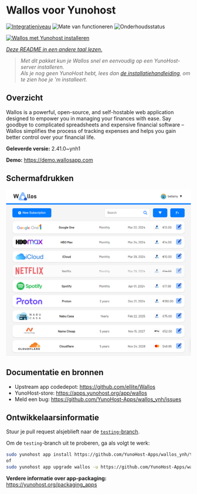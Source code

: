 <!--
NB: Deze README is automatisch gegenereerd door <https://github.com/YunoHost/apps/tree/master/tools/readme_generator>
Hij mag NIET handmatig aangepast worden.
-->

# Wallos voor Yunohost

[![Integratieniveau](https://apps.yunohost.org/badge/integration/wallos)](https://ci-apps.yunohost.org/ci/apps/wallos/)
![Mate van functioneren](https://apps.yunohost.org/badge/state/wallos)
![Onderhoudsstatus](https://apps.yunohost.org/badge/maintained/wallos)

[![Wallos met Yunohost installeren](https://install-app.yunohost.org/install-with-yunohost.svg)](https://install-app.yunohost.org/?app=wallos)

*[Deze README in een andere taal lezen.](./ALL_README.md)*

> *Met dit pakket kun je Wallos snel en eenvoudig op een YunoHost-server installeren.*  
> *Als je nog geen YunoHost hebt, lees dan [de installatiehandleiding](https://yunohost.org/install), om te zien hoe je 'm installeert.*

## Overzicht

Wallos is a powerful, open-source, and self-hostable web application designed to empower you in managing your finances with ease. Say goodbye to complicated spreadsheets and expensive financial software – Wallos simplifies the process of tracking expenses and helps you gain better control over your financial life.


**Geleverde versie:** 2.41.0~ynh1

**Demo:** <https://demo.wallosapp.com>

## Schermafdrukken

![Schermafdrukken van Wallos](./doc/screenshots/screenshot.png)

## Documentatie en bronnen

- Upstream app codedepot: <https://github.com/ellite/Wallos>
- YunoHost-store: <https://apps.yunohost.org/app/wallos>
- Meld een bug: <https://github.com/YunoHost-Apps/wallos_ynh/issues>

## Ontwikkelaarsinformatie

Stuur je pull request alsjeblieft naar de [`testing`-branch](https://github.com/YunoHost-Apps/wallos_ynh/tree/testing).

Om de `testing`-branch uit te proberen, ga als volgt te werk:

```bash
sudo yunohost app install https://github.com/YunoHost-Apps/wallos_ynh/tree/testing --debug
of
sudo yunohost app upgrade wallos -u https://github.com/YunoHost-Apps/wallos_ynh/tree/testing --debug
```

**Verdere informatie over app-packaging:** <https://yunohost.org/packaging_apps>
